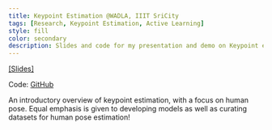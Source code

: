 ```yaml
---
title: Keypoint Estimation @WADLA, IIIT SriCity
tags: [Research, Keypoint Estimation, Active Learning]
style: fill
color: secondary
description: Slides and code for my presentation and demo on Keypoint estimation.
---
```


<a href="https://meghshukla.github.io/files/blogs/wadla/Keypoint estimation.pdf" target="_blank">[Slides]</a>

Code: [GitHub](https://github.com/meghshukla/KeypointDemo_WADLA_IIIT/blob/main/code/Demo.ipynb)

An introductory overview of keypoint estimation, with a focus on human pose. Equal emphasis is given to developing models as well as curating datasets for human pose estimation!